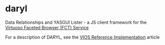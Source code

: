# daryl
Data Relationships and YASGUI Lister - a JS client framework for the [Virtuoso Faceted Browser (FCT) Service](http://vos.openlinksw.com/owiki/wiki/VOS/VirtuosoFacetsWebService)


For a description of DARYL, see the [VIOS Reference Implementation](https://medium.com/@sdmonroe/vios-reference-implementation-3153a3d589cf) article
